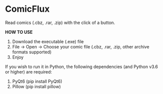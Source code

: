 # ComicFlux
Read comics (.cbz, .rar, .zip) with the click of a button.

**HOW TO USE**

1) Download the executable (.exe) file
2) File -> Open -> Choose your comic file (.cbz, .rar, .zip, other archive formats supported)
3) Enjoy

If you wish to run it in Python, the following dependencies (and Python v3.6 or higher) are required:

1) PyQt6 (pip install PyQt6)
2) Pillow (pip install pillow)
